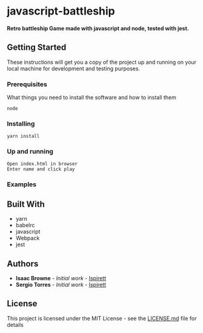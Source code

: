 # javascript-battleship

#### Retro battleship Game made with javascript and node, tested with jest.

## Getting Started

These instructions will get you a copy of the project up and running on your local machine for development and testing purposes.

### Prerequisites

What things you need to install the software and how to install them
```
node
```


### Installing
```
yarn install
```


### Up and running
```
Open index.html in browser
Enter name and click play
```


### Examples




## Built With
* yarn
* babelrc
* javascript
* Webpack
* jest

## Authors

* **Isaac Browne** - *Initial work* - [Ispirett](https://github.com/isprett)
* **Sergio Torres** - *Initial work* - [Ispirett](https://github.com/isprett)



## License

This project is licensed under the MIT License - see the [LICENSE.md](LICENSE.md) file for details




